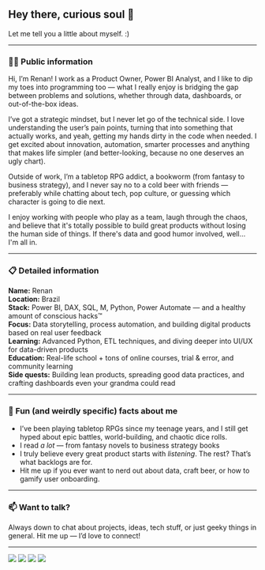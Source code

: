 ## Hey there, curious soul 👋

Let me tell you a little about myself. :)

---

### 🧑‍💻 Public information

Hi, I’m Renan! I work as a Product Owner, Power BI Analyst, and I like to dip my toes into programming too — what I really enjoy is bridging the gap between problems and solutions, whether through data, dashboards, or out-of-the-box ideas.

I’ve got a strategic mindset, but I never let go of the technical side. I love understanding the user’s pain points, turning that into something that actually works, and yeah, getting my hands dirty in the code when needed. I get excited about innovation, automation, smarter processes and anything that makes life simpler (and better-looking, because no one deserves an ugly chart).

Outside of work, I’m a tabletop RPG addict, a bookworm (from fantasy to business strategy), and I never say no to a cold beer with friends — preferably while chatting about tech, pop culture, or guessing which character is going to die next.

I enjoy working with people who play as a team, laugh through the chaos, and believe that it's totally possible to build great products without losing the human side of things. If there's data and good humor involved, well… I'm all in.

---

### 📋 Detailed information

**Name:** Renan<br>
**Location:** Brazil <br>
**Stack:** Power BI, DAX, SQL, M, Python, Power Automate — and a healthy amount of conscious hacks™ <br>
**Focus:** Data storytelling, process automation, and building digital products based on real user feedback <br>
**Learning:** Advanced Python, ETL techniques, and diving deeper into UI/UX for data-driven products <br>
**Education:** Real-life school + tons of online courses, trial & error, and community learning <br>
**Side quests:** Building lean products, spreading good data practices, and crafting dashboards even your grandma could read <br>

---

### 🎲 Fun (and weirdly specific) facts about me

* I’ve been playing tabletop RPGs since my teenage years, and I still get hyped about epic battles, world-building, and chaotic dice rolls.
* I read *a lot* — from fantasy novels to business strategy books
* I truly believe every great product starts with *listening*. The rest? That’s what backlogs are for.
* Hit me up if you ever want to nerd out about data, craft beer, or how to gamify user onboarding.

---

### 📫 Want to talk?

Always down to chat about projects, ideas, tech stuff, or just geeky things in general. Hit me up — I’d love to connect!

---

 
<div> 
  <a href="https://instagram.com/renan.vrodrigues" target="_blank"><img src="https://img.shields.io/badge/-Instagram-%23E4405F?style=for-the-badge&logo=instagram&logoColor=white" target="_blank"></a>
 <a href="https://discord.gg/RenanInsane#7782" target="_blank"><img src="https://img.shields.io/badge/Discord-7289DA?style=for-the-badge&logo=discord&logoColor=white" target="_blank"></a> 
  <a href = "mailto:rvidal.rvr@gmail.com"><img src="https://img.shields.io/badge/-Gmail-%23333?style=for-the-badge&logo=gmail&logoColor=white" target="_blank"></a>
  <a href="https://www.linkedin.com/in/renanvrodrigues/" target="_blank"><img src="https://img.shields.io/badge/-LinkedIn-%230077B5?style=for-the-badge&logo=linkedin&logoColor=white" target="_blank"></a> 
</div>
